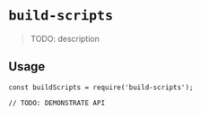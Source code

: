 # `build-scripts`

> TODO: description

## Usage

```
const buildScripts = require('build-scripts');

// TODO: DEMONSTRATE API
```
